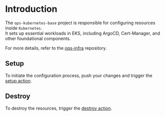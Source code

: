 # Introduction

The `ops-kubernetes-base` project is responsible for configuring resources inside `Kubernetes`.  
It sets up essential workloads in EKS, including ArgoCD, Cert-Manager, and other foundational components.  

For more details, refer to the [ops-infra](https://github.com/BrutalHex/ops-infra) repository.  

## Setup
To initiate the configuration process, push your changes and trigger the [setup action](https://github.com/BrutalHex/ops-kubernetes-base/actions/workflows/setup.yaml).  

## Destroy
To destroy the resources, trigger the [destroy action](https://github.com/BrutalHex/ops-kubernetes-base/actions/workflows/destroy.yaml).
